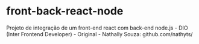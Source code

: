 # front-back-react-node
Projeto de integração de um front-end react com back-end node.js - DIO (Inter Frontend Developer) - Original - Nathally Souza: github.com/nathyts/ 
